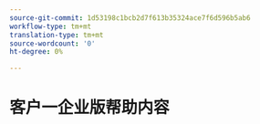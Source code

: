 ```yaml
---
source-git-commit: 1d53198c1bcb2d7f613b35324ace7f6d596b5ab6
workflow-type: tm+mt
translation-type: tm+mt
source-wordcount: '0'
ht-degree: 0%

---
```

# 客户一企业版帮助内容
